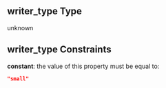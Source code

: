 ## writer\_type Type

unknown

## writer\_type Constraints

**constant**: the value of this property must be equal to:

```json
"small"
```
